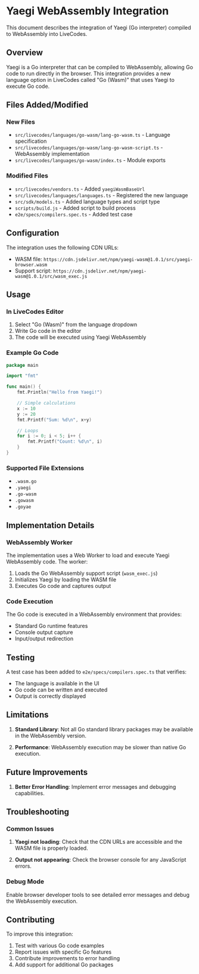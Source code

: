 # Yaegi WebAssembly Integration

This document describes the integration of Yaegi (Go interpreter) compiled to WebAssembly into LiveCodes.

## Overview

Yaegi is a Go interpreter that can be compiled to WebAssembly, allowing Go code to run directly in the browser. This integration provides a new language option in LiveCodes called "Go (Wasm)" that uses Yaegi to execute Go code.

## Files Added/Modified

### New Files

- `src/livecodes/languages/go-wasm/lang-go-wasm.ts` - Language specification
- `src/livecodes/languages/go-wasm/lang-go-wasm-script.ts` - WebAssembly implementation
- `src/livecodes/languages/go-wasm/index.ts` - Module exports

### Modified Files

- `src/livecodes/vendors.ts` - Added `yaegiWasmBaseUrl`
- `src/livecodes/languages/languages.ts` - Registered the new language
- `src/sdk/models.ts` - Added language types and script type
- `scripts/build.js` - Added script to build process
- `e2e/specs/compilers.spec.ts` - Added test case

## Configuration

The integration uses the following CDN URLs:

- WASM file: `https://cdn.jsdelivr.net/npm/yaegi-wasm@1.0.1/src/yaegi-browser.wasm`
- Support script: `https://cdn.jsdelivr.net/npm/yaegi-wasm@1.0.1/src/wasm_exec.js`

## Usage

### In LiveCodes Editor

1. Select "Go (Wasm)" from the language dropdown
2. Write Go code in the editor
3. The code will be executed using Yaegi WebAssembly

### Example Go Code

```go
package main

import "fmt"

func main() {
    fmt.Println("Hello from Yaegi!")

    // Simple calculations
    x := 10
    y := 20
    fmt.Printf("Sum: %d\n", x+y)

    // Loops
    for i := 0; i < 5; i++ {
        fmt.Printf("Count: %d\n", i)
    }
}
```

### Supported File Extensions

- `.wasm.go`
- `.yaegi`
- `.go-wasm`
- `.gowasm`
- `.goyae`

## Implementation Details

### WebAssembly Worker

The implementation uses a Web Worker to load and execute Yaegi WebAssembly code. The worker:

1. Loads the Go WebAssembly support script (`wasm_exec.js`)
2. Initializes Yaegi by loading the WASM file
3. Executes Go code and captures output

### Code Execution

The Go code is executed in a WebAssembly environment that provides:

- Standard Go runtime features
- Console output capture
- Input/output redirection

## Testing

A test case has been added to `e2e/specs/compilers.spec.ts` that verifies:

- The language is available in the UI
- Go code can be written and executed
- Output is correctly displayed

## Limitations

1. **Standard Library**: Not all Go standard library packages may be available in the WebAssembly version.

2. **Performance**: WebAssembly execution may be slower than native Go execution.

## Future Improvements

1. **Better Error Handling**: Implement error messages and debugging capabilities.

## Troubleshooting

### Common Issues

1. **Yaegi not loading**: Check that the CDN URLs are accessible and the WASM file is properly loaded.

2. **Output not appearing**: Check the browser console for any JavaScript errors.

### Debug Mode

Enable browser developer tools to see detailed error messages and debug the WebAssembly execution.

## Contributing

To improve this integration:

1. Test with various Go code examples
2. Report issues with specific Go features
3. Contribute improvements to error handling
4. Add support for additional Go packages

